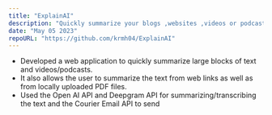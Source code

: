```yaml
---
title: "ExplainAI"
description: "Quickly summarize your blogs ,websites ,videos or podcasts"
date: "May 05 2023"
repoURL: "https://github.com/krmh04/ExplainAI"
---
```

- Developed a web application to quickly summarize large blocks of text and videos/podcasts.
- It also allows the user to summarize the text from web links as well as from locally uploaded PDF files.
- Used the Open AI API and Deepgram API for summarizing/transcribing the text and the Courier Email API to send